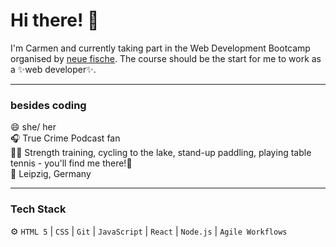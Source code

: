 # Hi there! 👋

I'm Carmen and currently taking part in the Web Development Bootcamp organised by [neue fische](https://www.neuefische.de/bootcamp/web-development). The course should be the start for me to work as a  ✨web developer✨.

---
### besides coding

😄 she/ her  <br>
🎧 True Crime Podcast fan <br>
🏋️‍♀️ Strength training, cycling to the lake, stand-up paddling, playing table tennis - you'll find me there!💚  <br>
📍 Leipzig, Germany 


---

### Tech Stack

 ⚙  `HTML 5` | `CSS` |  `Git` | `JavaScript` | `React` | `Node.js` | `Agile Workflows`











